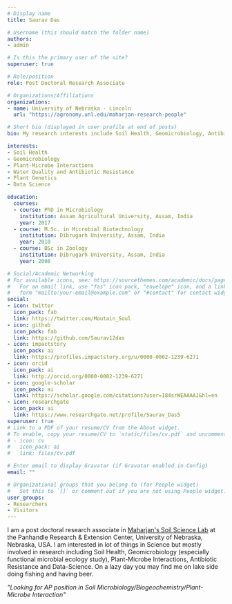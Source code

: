 ```yaml
---
# Display name
title: Saurav Das

# Username (this should match the folder name)
authors:
- admin

# Is this the primary user of the site?
superuser: true

# Role/position
role: Post Doctoral Research Associate

# Organizations/Affiliations
organizations:
- name: University of Nebraska - Lincoln
  url: "https://agronomy.unl.edu/maharjan-research-people"

# Short bio (displayed in user profile at end of posts)
bio: My research interests include Soil Health, Geomicrobiology, Antibiotic Resistance and Data Science.

interests:
- Soil Health
- Geomicrobiology
- Plant-Microbe Interactions
- Water Quality and Antibiotic Resistance
- Plant Genetics
- Data Science

education:
  courses:
  - course: PhD in Microbiology
    institution: Assam Agricultural University, Assam, India
    year: 2017
  - course: M.Sc. in Microbial Biotechnology
    institution: Dibrugarh University, Assam, India
    year: 2010
  - course: BSc in Zoology
    institution: Dibrugarh University, Assam, India
    year: 2008

# Social/Academic Networking
# For available icons, see: https://sourcethemes.com/academic/docs/page-builder/#icons
#   For an email link, use "fas" icon pack, "envelope" icon, and a link in the
#   form "mailto:your-email@example.com" or "#contact" for contact widget.
social:
- icon: twitter
  icon_pack: fab
  link: https://twitter.com/Moutain_Soul
- icon: github
  icon_pack: fab
  link: https://github.com/Saurav12das
- icon: impactstory
  icon_pack: ai
  link: https://profiles.impactstory.org/u/0000-0002-1239-6271
- icon: orcid
  icon_pack: ai
  link: http://orcid.org/0000-0002-1239-6271
- icon: google-scholar
  icon_pack: ai
  link: https://scholar.google.com/citations?user=184srWEAAAAJ&hl=en
- icon: researchgate
  icon_pack: ai
  link: https://www.researchgate.net/profile/Saurav_Das5
superuser: true
# Link to a PDF of your resume/CV from the About widget.
# To enable, copy your resume/CV to `static/files/cv.pdf` and uncomment the lines below.
# - icon: cv
#   icon_pack: ai
#   link: files/cv.pdf

# Enter email to display Gravatar (if Gravatar enabled in Config)
email: ""

# Organizational groups that you belong to (for People widget)
#   Set this to `[]` or comment out if you are not using People widget.
user_groups:
- Researchers
- Visitors
---
```

I am a post doctoral research associate in [Maharjan's Soil Science Lab](https://agronomy.unl.edu/maharjan-research-people) at the Panhandle Research & Extension Center, University of Nebraska, Nebraska, USA. I am interested in lot of things in Science but mostly involved in research including Soil Health, Geomicrobiology (especially functional microbial ecology study), Plant-Microbe Interactions, Antibiotic Resistance and Data-Science. On a lazy day you may find me on lake side doing fishing and having beer.

<i> "Looking for AP position in Soil Microbiology/Biogeochemistry/Plant-Microbe Interaction" </i>
